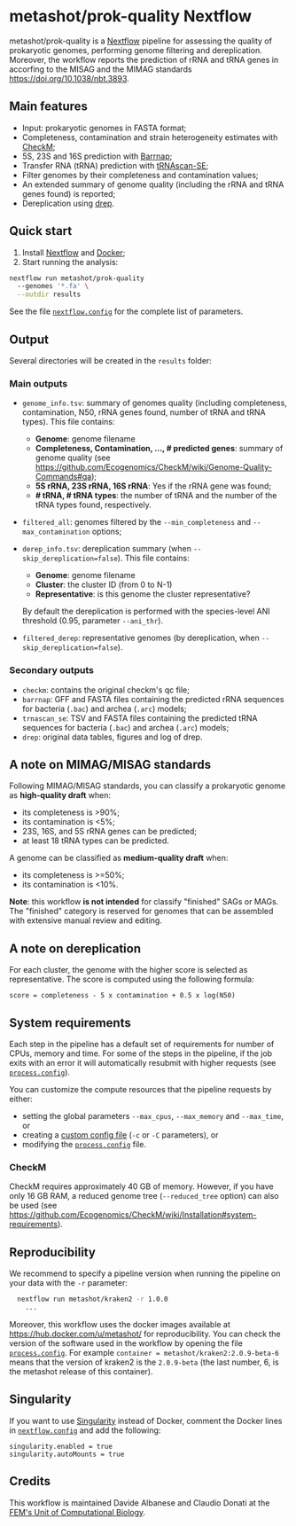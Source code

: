 # metashot/prok-quality Nextflow

metashot/prok-quality is a [Nextflow](https://www.nextflow.io/) pipeline for
assessing the quality of prokaryotic genomes, performing genome filtering and
dereplication. Moreover, the workflow reports the prediction of rRNA and tRNA
genes in accorfing to the MISAG and the MIMAG standards
https://doi.org/10.1038/nbt.3893.

## Main features

- Input: prokaryotic genomes in FASTA format;
- Completeness, contamination and strain heterogeneity estimates with
  [CheckM](https://ecogenomics.github.io/CheckM/);
- 5S, 23S and 16S prediction with [Barrnap](https://github.com/tseemann/barrnap);
- Transfer RNA (tRNA) prediction with [tRNAscan-SE](http://lowelab.ucsc.edu/tRNAscan-SE/);
- Filter genomes by their completeness and contamination values;
- An extended summary of genome quality (including the rRNA and tRNA genes
  found) is reported;
- Dereplication using [drep](https://github.com/MrOlm/drep).

## Quick start
1. Install [Nextflow](https://www.nextflow.io/) and [Docker](https://www.docker.com/);
1. Start running the analysis:
   
  ```bash
  nextflow run metashot/prok-quality
    --genomes '*.fa' \
    --outdir results
  ```

See the file [`nextflow.config`](nextflow.config) for the complete list of parameters.

## Output
Several directories will be created in the `results` folder:

### Main outputs
- `genome_info.tsv`: summary of genomes quality (including completeness,
  contamination, N50, rRNA genes found, number of tRNA and tRNA types). This
  file contains:
  - **Genome**: genome filename
  - **Completeness, Contamination, ..., # predicted genes**: summary of genome
    quality (see
    https://github.com/Ecogenomics/CheckM/wiki/Genome-Quality-Commands#qa);
  - **5S rRNA, 23S rRNA, 16S rRNA**: Yes if the rRNA gene was found;
  - **\# tRNA, \# tRNA types**: the number of tRNA and the number of the tRNA
       types found, respectively.

- `filtered_all`: genomes filtered by the `--min_completeness` and
  `--max_contamination` options; 
- `derep_info.tsv`: dereplication summary (when `--skip_dereplication=false`).
  This file contains:
  - **Genome**: genome filename
  - **Cluster**: the cluster ID (from 0 to N-1)
  - **Representative**: is this genome the cluster representative?
    
  By default the dereplication is performed with the species-level ANI
  threshold (0.95, parameter `--ani_thr`).

- `filtered_derep`: representative genomes (by dereplication, when
  `--skip_dereplication=false`).

### Secondary outputs
- `checkm`: contains the original checkm's qc file;
- `barrnap`: GFF and FASTA files containing the predicted rRNA sequences for
  bacteria (`.bac`) and archea (`.arc`) models;
- `trnascan_se`: TSV and FASTA files containing the predicted tRNA sequences for
  bacteria (`.bac`) and archea (`.arc`) models;
- `drep`: original data tables, figures and log of drep.

## A note on MIMAG/MISAG standards
Following MIMAG/MISAG standards, you can classify a prokaryotic
genome as **high-quality draft** when:
- its completeness is >90%;
- its contamination is <5%;
- 23S, 16S, and 5S rRNA genes can be predicted;
- at least 18 tRNA types can be predicted.

A genome can be classified as **medium-quality draft** when:
- its completeness is >=50%;
- its contamination is <10%.

**Note**: this workflow **is not intended** for classify "finished" SAGs or MAGs.
The "finished" category is reserved for genomes that can be assembled with
extensive manual review and editing.

## A note on dereplication
For each cluster, the genome with the higher score is selected as
representative. The score is computed using the following formula:

```
score = completeness - 5 x contamination + 0.5 x log(N50)
```

## System requirements
Each step in the pipeline has a default set of requirements for number of CPUs,
memory and time. For some of the steps in the pipeline, if the job exits with an
error it will automatically resubmit with higher requests (see
[`process.config`](process.config)).

You can customize the compute resources that the pipeline requests by either:
- setting the global parameters `--max_cpus`, `--max_memory` and
  `--max_time`, or
- creating a [custom config
  file](https://www.nextflow.io/docs/latest/config.html#configuration-file)
  (`-c` or `-C` parameters), or
- modifying the [`process.config`](process.config) file.

### CheckM
CheckM requires approximately 40 GB of memory. However, if you have only 16 GB
RAM, a reduced genome tree (`--reduced_tree` option) can also be used (see
https://github.com/Ecogenomics/CheckM/wiki/Installation#system-requirements).

## Reproducibility
We recommend to specify a pipeline version when running the pipeline on your
data with the `-r` parameter:

```bash
  nextflow run metashot/kraken2 -r 1.0.0
    ...
```

Moreover, this workflow uses the docker images available at
https://hub.docker.com/u/metashot/ for reproducibility. You can check the
version of the software used in the workflow by opening the file
[`process.config`](process.config). For example `container =
metashot/kraken2:2.0.9-beta-6` means that the version of kraken2 is the
`2.0.9-beta` (the last number, 6, is the metashot release of this container).

## Singularity
If you want to use [Singularity](https://singularity.lbl.gov/) instead of Docker,
comment the Docker lines in [`nextflow.config`](nextflow.config) and add the following:

```nextflow
singularity.enabled = true
singularity.autoMounts = true
```

## Credits
This workflow is maintained Davide Albanese and Claudio Donati at the [FEM's
Unit of Computational
Biology](https://www.fmach.it/eng/CRI/general-info/organisation/Chief-scientific-office/Computational-biology).
